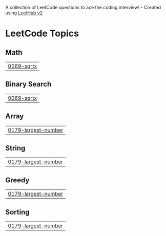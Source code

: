 A collection of LeetCode questions to ace the coding interview! - Created using [LeetHub v2](https://github.com/arunbhardwaj/LeetHub-2.0)
<!---LeetCode Topics Start-->
# LeetCode Topics
## Math
|  |
| ------- |
| [0069-sqrtx](https://github.com/Srineetha14/Leet-Code/tree/master/0069-sqrtx) |
## Binary Search
|  |
| ------- |
| [0069-sqrtx](https://github.com/Srineetha14/Leet-Code/tree/master/0069-sqrtx) |
## Array
|  |
| ------- |
| [0179-largest-number](https://github.com/Srineetha14/Leet-Code/tree/master/0179-largest-number) |
## String
|  |
| ------- |
| [0179-largest-number](https://github.com/Srineetha14/Leet-Code/tree/master/0179-largest-number) |
## Greedy
|  |
| ------- |
| [0179-largest-number](https://github.com/Srineetha14/Leet-Code/tree/master/0179-largest-number) |
## Sorting
|  |
| ------- |
| [0179-largest-number](https://github.com/Srineetha14/Leet-Code/tree/master/0179-largest-number) |
<!---LeetCode Topics End-->
